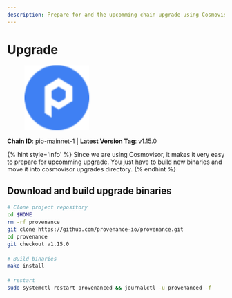 ```yaml
---
description: Prepare for and the upcomming chain upgrade using Cosmovisor.
---
```


# Upgrade

<figure><img src="https://github.com/takeshi-val/Logo/raw/main/provenance.png" width="150" alt=""><figcaption></figcaption></figure>

**Chain ID**: pio-mainnet-1 | **Latest Version Tag**: v1.15.0 

{% hint style='info' %}
Since we are using Cosmovisor, it makes it very easy to prepare for upcomming upgrade.
You just have to build new binaries and move it into cosmovisor upgrades directory.
{% endhint %}

## Download and build upgrade binaries

```bash
# Clone project repository
cd $HOME
rm -rf provenance
git clone https://github.com/provenance-io/provenance.git
cd provenance
git checkout v1.15.0

# Build binaries
make install

# restart
sudo systemctl restart provenanced && journalctl -u provenanced -f
```


